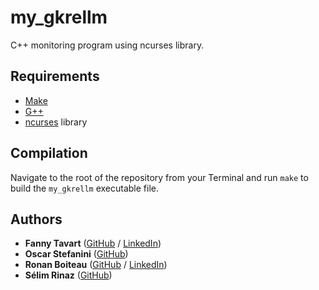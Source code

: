# my_gkrellm

C++ monitoring program using ncurses library.

## Requirements

 - [Make](https://www.gnu.org/software/make/)
 - [G++](https://gcc.gnu.org/)
 - [ncurses](https://www.gnu.org/software/ncurses/) library

## Compilation

Navigate to the root of the repository from your Terminal and run `make` to build the `my_gkrellm` executable file.

## Authors

* **Fanny Tavart** ([GitHub](https://github.com/fannytavart/) / [LinkedIn](https://www.linkedin.com/in/fannytavart))
* **Oscar Stefanini** ([GitHub](https://github.com/Ostefanini/))
* **Ronan Boiteau** ([GitHub](https://github.com/ronanboiteau) / [LinkedIn](https://www.linkedin.com/in/ronanboiteau/))
* **Sélim Rinaz** ([GitHub](https://github.com/rinaz-a))
